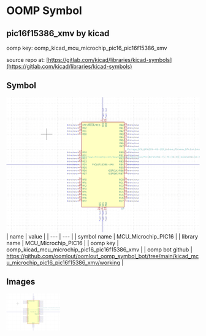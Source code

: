# OOMP Symbol  
## pic16f15386_xmv  by kicad  
  
oomp key: oomp_kicad_mcu_microchip_pic16_pic16f15386_xmv  
  
source repo at: [https://gitlab.com/kicad/libraries/kicad-symbols](https://gitlab.com/kicad/libraries/kicad-symbols)  
## Symbol  
  
[![working.png](working_600.png)](working.png)  
| name | value | 
| --- | --- | 
| symbol name | MCU_Microchip_PIC16 | 
| library name | MCU_Microchip_PIC16 | 
| oomp key | oomp_kicad_mcu_microchip_pic16_pic16f15386_xmv | 
| oomp bot github | https://github.com/oomlout/oomlout_oomp_symbol_bot/tree/main/kicad_mcu_microchip_pic16_pic16f15386_xmv/working | 
## Images  
  
[![working.png](working_140.png)](working.png)  
